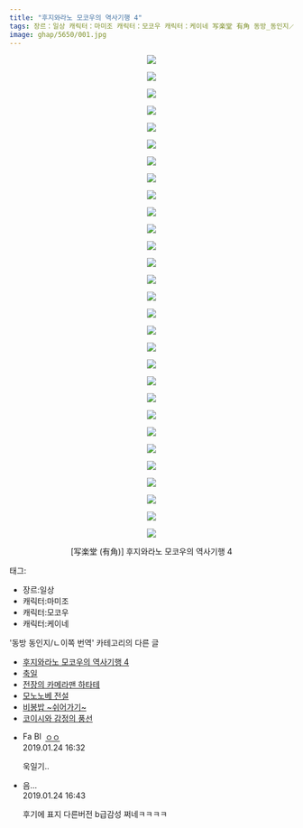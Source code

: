 ```yaml
---
title: "후지와라노 모코우의 역사기행 4"
tags: 장르：일상 캐릭터：마미조 캐릭터：모코우 캐릭터：케이네 写楽堂 有角 동방_동인지／ㄴ이쪽_번역
image: ghap/5650/001.jpg
---
```

<div class="article">
<p style="text-align: center; clear: none; float: none;"><img src="{{ site.nasurl }}/ghap/5650/001.jpg"/></p>
<p style="text-align: center; clear: none; float: none;"><img src="{{ site.nasurl }}/ghap/5650/002.jpg"/></p>
<p style="text-align: center; clear: none; float: none;"><img src="{{ site.nasurl }}/ghap/5650/003.jpg"/></p>
<p style="text-align: center; clear: none; float: none;"><img src="{{ site.nasurl }}/ghap/5650/004.jpg"/></p>
<p style="text-align: center; clear: none; float: none;"><img src="{{ site.nasurl }}/ghap/5650/005.jpg"/></p>
<p style="text-align: center; clear: none; float: none;"><img src="{{ site.nasurl }}/ghap/5650/006.jpg"/></p>
<p style="text-align: center; clear: none; float: none;"><img src="{{ site.nasurl }}/ghap/5650/007.jpg"/></p>
<p style="text-align: center; clear: none; float: none;"><img src="{{ site.nasurl }}/ghap/5650/008.jpg"/></p>
<p style="text-align: center; clear: none; float: none;"><img src="{{ site.nasurl }}/ghap/5650/009.jpg"/></p>
<p style="text-align: center; clear: none; float: none;"><img src="{{ site.nasurl }}/ghap/5650/010.jpg"/></p>
<p style="text-align: center; clear: none; float: none;"><img src="{{ site.nasurl }}/ghap/5650/011.jpg"/></p>
<p style="text-align: center; clear: none; float: none;"><img src="{{ site.nasurl }}/ghap/5650/012.jpg"/></p>
<p style="text-align: center; clear: none; float: none;"><img src="{{ site.nasurl }}/ghap/5650/013.jpg"/></p>
<p style="text-align: center; clear: none; float: none;"><img src="{{ site.nasurl }}/ghap/5650/014.jpg"/></p>
<p style="text-align: center; clear: none; float: none;"><img src="{{ site.nasurl }}/ghap/5650/015.jpg"/></p>
<p style="text-align: center; clear: none; float: none;"><img src="{{ site.nasurl }}/ghap/5650/016.jpg"/></p>
<p style="text-align: center; clear: none; float: none;"><img src="{{ site.nasurl }}/ghap/5650/017.jpg"/></p>
<p style="text-align: center; clear: none; float: none;"><img src="{{ site.nasurl }}/ghap/5650/018.jpg"/></p>
<p style="text-align: center; clear: none; float: none;"><img src="{{ site.nasurl }}/ghap/5650/019.jpg"/></p>
<p style="text-align: center; clear: none; float: none;"><img src="{{ site.nasurl }}/ghap/5650/020.jpg"/></p>
<p style="text-align: center; clear: none; float: none;"><img src="{{ site.nasurl }}/ghap/5650/021.jpg"/></p>
<p style="text-align: center; clear: none; float: none;"><img src="{{ site.nasurl }}/ghap/5650/022.jpg"/></p>
<p style="text-align: center; clear: none; float: none;"><img src="{{ site.nasurl }}/ghap/5650/023.jpg"/></p>
<p style="text-align: center; clear: none; float: none;"><img src="{{ site.nasurl }}/ghap/5650/024.jpg"/></p>
<p style="text-align: center; clear: none; float: none;"><img src="{{ site.nasurl }}/ghap/5650/025.jpg"/></p>
<p style="text-align: center; clear: none; float: none;"><img src="{{ site.nasurl }}/ghap/5650/026.jpg"/></p>
<p style="text-align: center; clear: none; float: none;"><img src="{{ site.nasurl }}/ghap/5650/027.jpg"/></p>
<p style="text-align: center; clear: none; float: none;"><img src="{{ site.nasurl }}/ghap/5650/028.jpg"/></p>
<p style="text-align: center; clear: none; float: none;"><img src="{{ site.nasurl }}/ghap/5650/029.jpg"/></p>
<p style="text-align: center; clear: none; float: none;">[写楽堂 (有角)] 후지와라노 모코우의 역사기행 4</p>
</div><div class="tagTrail">
<p>태그: </p>
<ul>
<li>장르:일상</li>
<li>캐릭터:마미조</li>
<li>캐릭터:모코우</li>
<li>캐릭터:케이네</li>
</ul>
</div><div class="another">
<p>'동방 동인지/ㄴ이쪽 번역' 카테고리의 다른 글</p>
<ul>
<li><a href="/2019-01-24-ghap_5650">후지와라노 모코우의 역사기행 4</a></li>
<li><a href="/2019-01-24-ghap_5649">축일</a></li>
<li><a href="/2019-01-22-ghap_5639">전장의 카메라맨 하타테</a></li>
<li><a href="/2019-01-21-ghap_5638">모노노베 전설</a></li>
<li><a href="/2019-01-12-ghap_5583">비봉밥 ~쉬어가기~</a></li>
<li><a href="/2018-12-31-ghap_5457">코이시와 감정의 풍선</a></li>
</ul>
</div><div class="comment">
<ul>
<li class="cb_thumb_off" id="comment15419576">
<div class="cb_comment_area">
<div class="cb_info_area">
<div class="cb_section">
<span class="cb_nick_name"><img alt="Favicon of http://i8999999u998" height="16" onerror="this.onerror=null;this.parentNode.removeChild(this)" src="http://i8999999u998/favicon.ico" width="16"/> <img alt="BlogIcon" height="16" onerror="this.parentNode.removeChild(this)" src="http://i8999999u998/index.gif" width="16"/> <a href="http://i8999999u998" onclick="return openLinkInNewWindow(this)">ㅇㅇ</a></span>
</div>
<div class="cb_section">
<span class="cb_date">2019.01.24 16:32 </span>
</div>
</div>
<div class="cb_dsc_comment">
<p class="cb_dsc">
											욱일기..
										</p>
</div>
</div></li>
<li class="cb_thumb_off" id="comment15419583">
<div class="cb_comment_area">
<div class="cb_info_area">
<div class="cb_section">
<span class="cb_nick_name">음...</span>
</div>
<div class="cb_section">
<span class="cb_date">2019.01.24 16:43 </span>
</div>
</div>
<div class="cb_dsc_comment">
<p class="cb_dsc">
											후기에 표지 다른버전 b급감성 쩌네ㅋㅋㅋㅋ
										</p>
</div>
</div></li>
</ul>
</div>
